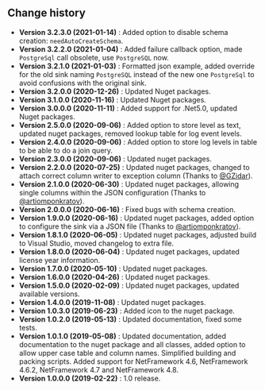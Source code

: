Change history
--------------

* **Version 3.2.3.0 (2021-01-14)** : Added option to disable schema creation: `needAutoCreateSchema`.
* **Version 3.2.2.0 (2021-01-04)** : Added failure callback option, made `PostgreSql` call obsolete, use `PostgreSQL` now.
* **Version 3.2.1.0 (2021-01-03)** : Formatted json example, added override for the old sink naming `PostgreSQL` instead of the new one `PostgreSql` to avoid confusions with the original sink.
* **Version 3.2.0.0 (2020-12-26)** : Updated Nuget packages.
* **Version 3.1.0.0 (2020-11-16)** : Updated Nuget packages.
* **Version 3.0.0.0 (2020-11-11)** : Added support for .Net5.0, updated Nuget packages.
* **Version 2.5.0.0 (2020-09-06)** : Added option to store level as text, updated nuget packages, removed lookup table for log event levels.
* **Version 2.4.0.0 (2020-09-06)** : Added option to store log levels in table to be able to do a join query.
* **Version 2.3.0.0 (2020-09-06)** : Updated nuget packages.
* **Version 2.2.0.0 (2020-07-25)** : Updated nuget packages, changed to attach correct column writer to exception column (Thanks to [@GZidar](https://github.com/GZidar)).
* **Version 2.1.0.0 (2020-06-30)** : Updated nuget packages, allowing single columns within the JSON configuration (Thanks to [@artiomponkratov](https://github.com/artiomponkratov)).
* **Version 2.0.0.0 (2020-06-16)** : Fixed bugs with schema creation.
* **Version 1.9.0.0 (2020-06-16)** : Updated nuget packages, added option to configure the sink via a JSON file (Thanks to [@artiomponkratov](https://github.com/artiomponkratov)).
* **Version 1.8.1.0 (2020-06-05)** : Updated nuget packages, adjusted build to Visual Studio, moved changelog to extra file.
* **Version 1.8.0.0 (2020-06-04)** : Updated nuget packages, updated license year information.
* **Version 1.7.0.0 (2020-05-10)** : Updated nuget packages.
* **Version 1.6.0.0 (2020-04-26)** : Updated nuget packages.
* **Version 1.5.0.0 (2020-02-09)** : Updated nuget packages, updated available versions.
* **Version 1.4.0.0 (2019-11-08)** : Updated nuget packages.
* **Version 1.0.3.0 (2019-06-23)** : Added icon to the nuget package.
* **Version 1.0.2.0 (2019-05-13)** : Updated documentation, fixed some tests.
* **Version 1.0.1.0 (2019-05-08)** : Updated documentation, added documentation to the nuget package and all classes, added option to allow upper case table and column names.
Simplified building and packing scripts. Added support for NetFramework 4.6, NetFramework 4.6.2, NetFramework 4.7 and NetFramework 4.8.
* **Version 1.0.0.0 (2019-02-22)** : 1.0 release.